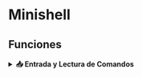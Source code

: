 # Minishell
 
 ## Funciones
 
 <details><summary><strong>📥 Entrada y Lectura de Comandos</strong></summary>
 
 
 | Función                         | Descripción                                                                                             | Uso común                                                         | Uso con código                                                   |
 |----------------------------------|---------------------------------------------------------------------------------------------------------|--------------------------------------------------------------------|------------------------------------------------------------------|
 | `readline(prompt)`              | Muestra el prompt y lee una línea de entrada del usuario. Devuelve un puntero a la línea leída.         | Leer comandos del usuario con edición de línea                    | `char *s = readline("mini$ ");`                                 |
 | `add_history(line)`             | Añade la línea al historial de comandos. Útil para usar las flechas ↑ y ↓.                              | Guardar comandos ejecutados para navegación en el historial       | `if (*s) add_history(s);`                                       |
 | `rl_clear_history()`            | Limpia el historial de readline liberando memoria.                                                      | Limpiar historial al salir del programa                           | `rl_clear_history();`                                           |
 | `rl_on_new_line()`              | Notifica a readline que comienza una nueva línea. Útil al manejar señales.                              | Preparar readline tras una interrupción con Ctrl+C                | `rl_on_new_line();`                                             |
 | `rl_replace_line(text, undo)`  | Reemplaza la línea actual por `text`. `undo` borra el historial de deshacer si es 1.                    | Borrar o reemplazar el texto actual en la línea de entrada        | `rl_replace_line("", 0);`                                       |
 | `rl_redisplay()`                | Redibuja el prompt y la línea actual.                                                                   | Refrescar el prompt en pantalla tras una señal                    | `rl_redisplay();`                                               |
 | `isatty(fd)`                    | Devuelve 1 si el descriptor es un terminal, 0 si no.                                                    | Comprobar si la entrada es interactiva                            | `if (isatty(STDIN_FILENO))`                                     |
 | `ttyname(fd)`                   | Devuelve el nombre del terminal asociado con el descriptor.                                             | Obtener el nombre del terminal, útil para depuración              | `char *name = ttyname(0);`                                      |
 | `ttyslot()`                     | Devuelve el número de terminal del proceso actual.                                                      | Rara vez usada, identificación del terminal                       | `int slot = ttyslot();`                                         |
 | `ioctl(fd, request)`           | Envía comandos de control al dispositivo. Común para detectar tamaño del terminal (`TIOCGWINSZ`).       | Saber cuántas columnas tiene la terminal, útil para el layout     | `ioctl(1, TIOCGWINSZ, &w);`                                     |


 <details><summary><strong>💬 Entrada/Salida Básica</strong></summary>

 
 | Función       | Descripción                                                                  | Uso común                            | Uso con código                        |
 |---------------|------------------------------------------------------------------------------|---------------------------------------|----------------------------------------|
 | `printf`      | Imprime texto formateado a la salida estándar.                              | Mensajes de debug o salida del shell | `printf("Hola %s\n", nombre);`        |
 | `write`       | Escribe directamente en un descriptor de archivo (stdout, stderr, etc.).    | Imprimir sin usar stdio              | `write(1, "Hola\n", 5);`              |
 | `perror`      | Muestra un mensaje de error basado en `errno`.                              | Reportar errores de sistema          | `perror("open");`                     |
 | `strerror`    | Devuelve un string que describe un código de error.                         | Mostrar mensaje de error personalizado | `char *msg = strerror(errno);`        |


</details> <details> <summary><strong>📁 Sistema de Archivos</strong></summary>
 
   | Función   | Uso                                                  |
 |-----------|-------------------------------------------------------|
 | `open`    | Abrir archivos                                        |
 | `read`    | Leer archivos o entrada                               |
 | `close`   | Cerrar archivos                                       |
 | `access`  | Comprobar permisos de archivos                        |
 | `unlink`  | Eliminar un archivo                                   |
 | `stat`    | Obtener información de un archivo                     |
 | `lstat`   | Como `stat`, pero sin seguir enlaces simbólicos       |
 | `fstat`   | Como `stat`, pero desde descriptor de archivo         |
 | `opendir` | Abrir un directorio                                   |
 | `readdir` | Leer entradas de un directorio                        |
 | `closedir`| Cerrar un directorio                                  |
 | `getcwd`  | Obtener el directorio actual                          |
 | `chdir`   | Cambiar de directorio                                 |

```c
#include <stdio.h>
#include <stdlib.h>
#include <readline/readline.h>
#include <readline/history.h>

int main(void)
{
    char *line;

    while (1)
    {
        line = readline("minishell$ ");
        if (!line)
            break;
        if (*line)
            add_history(line);
        printf("Leído: %s\n", line);
        free(line);
    }
    rl_clear_history();
    return 0;
}
 
```
 
 </details> <details> <summary><strong>👨‍👧‍👦 Gestión de Procesos</strong></summary>
 
   | Función    | Uso                                                 |
 |------------|------------------------------------------------------|
 | `fork`     | Crear un nuevo proceso hijo                          |
 | `execve`   | Ejecutar un nuevo programa                           |
 | `wait`     | Esperar a que termine un hijo                        |
 | `waitpid`  | Esperar a un hijo específico                         |
 | `wait3`    | Igual que `wait`, pero con más info (uso de recursos)|
 | `wait4`    | Como `wait3`, pero permite más control               |
 | `exit`     | Terminar el proceso actual                           |
 | `kill`     | Enviar señales a un proceso                          |
 
 </details> <details> <summary><strong>🔀 Pipes y Redirección</strong></summary>
 
   | Función  | Uso                                        |
 |----------|---------------------------------------------|
 | `dup`    | Duplicar un descriptor de archivo           |
 | `dup2`   | Duplicar y redirigir un descriptor          |
 | `pipe`   | Crear un pipe (comunicación entre procesos) |
 
 </details> <details> <summary><strong>🧠 Señales</strong></summary>
 
   | Función        | Uso                                               |
 |----------------|----------------------------------------------------|
 | `signal`       | Establecer un manejador de señales                 |
 | `sigaction`    | Manejador de señales avanzado                      |
 | `sigemptyset`  | Inicializar un conjunto de señales vacío           |
 | `sigaddset`    | Añadir señales a un conjunto                       |
 
 
 </details> <details> <summary><strong>🌎 Variables de Entorno</strong></summary>
 
   | Función  | Uso                                      |
 |----------|-------------------------------------------|
 | `getenv` | Obtener el valor de una variable de entorno |
 
 </details> <details> <summary><strong>🖥️ Control de la Terminal (Termcap)</strong></summary>
 
   | Función     | Uso                                                   |
 |-------------|--------------------------------------------------------|
 | `tcgetattr` | Obtener atributos de la terminal                       |
 | `tcsetattr` | Establecer atributos de la terminal                    |
 | `tgetent`   | Cargar la base de datos termcap                        |
 | `tgetflag`  | Leer flags del terminal (de termcap)                   |
 | `tgetnum`   | Obtener valores numéricos del terminal (termcap)       |
 | `tgetstr`   | Obtener cadenas del terminal (termcap)                 |
 | `tgoto`     | Posicionar el cursor                                   |
 | `tputs`     | Imprimir secuencias de control del terminal            |
 
 </details> <details> <summary><strong>🛠️ Utilidades de Memoria</strong></summary>
 
   | Función | Uso                                 |
 |--------|--------------------------------------|
 | `malloc` | Reservar memoria dinámica          |
 | `free`   | Liberar memoria                     |
 
 </details>
 
 🧪 Ejemplo Entrada y Lectura de Comandos

```c
#include <stdio.h>
#include <stdlib.h>
#include <readline/readline.h>
#include <readline/history.h>

int main(void)
{
    char *line;

    while (1)
    {
        line = readline("minishell$ ");
        if (!line)
            break;
        if (*line)
            add_history(line);
        printf("Leído: %s\n", line);
        free(line);
    }
    rl_clear_history();
    return 0;
}
 
```
 
 🧪 Ejemplo práctico: Verificar si un archivo existe y leerlo

```c
#include <fcntl.h>
#include <unistd.h>
#include <stdio.h>
#include <stdlib.h>

int main(void)
{
    char buffer[101];
    int fd, bytes;

    if (access("readme.txt", F_OK) == 0)
    {
        fd = open("readme.txt", O_RDONLY);
        if (fd == -1)
            return (perror("open"), 1);
        bytes = read(fd, buffer, 100);
        if (bytes > 0)
        {
            buffer[bytes] = '\0';
            write(1, buffer, bytes);
        }
        close(fd);
    }
    else
        write(2, "Archivo no encontrado\n", 23);
    return 0;
}
</details> ```
